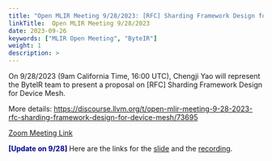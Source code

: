 ```yaml
---
title: "Open MLIR Meeting 9/28/2023: [RFC] Sharding Framework Design for Device Mesh"
linkTitle:  Open MLIR Meeting 9/28/2023
date: 2023-09-26
keywords: ["MLIR Open Meeting", "ByteIR"]
weight: 1
description: >
---
```


On 9/28/2023 (9am California Time, 16:00 UTC), 
Chengji Yao will represent the ByteIR team to present a proposal on \[RFC\] Sharding Framework Design for Device Mesh.


More details:
https://discourse.llvm.org/t/open-mlir-meeting-9-28-2023-rfc-sharding-framework-design-for-device-mesh/73695


[Zoom Meeting Link](https://us06web.zoom.us/j/85151090498?pwd=QUdqUGNETzVxMTBnM1p4UDVrdVVKUT09)

<font color="#00008B"><b> [Update on 9/28] </b></font> Here are the links for the [slide](https://mlir.llvm.org/OpenMeetings/2023-09-28-Sharding-Framework-Design-for-Device-Mesh.pdf) and the [recording](https://youtu.be/vL6VNbJkc6Q).